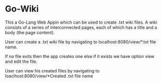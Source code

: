 # Go-Wiki

This a Go-Lang Web Appin which can be used to create .txt wiki files.
A wiki consists of a series of interconnected pages, each of which has a title and a body (the page content).

User can create a .txt wiki file  by navigating to localhost:8080/view/*.txt file name.

If no file exits then the app creates one else if it exists we have option view and edit the file.

User can view his created files by navigating to loaclhost:8080/view/*Created .txt file name
